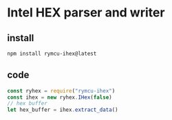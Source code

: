 <!--
 * @Author: ferried
 * @Email: harlancui@outlook.com
 * @Date: 2020-09-20 17:45:31
 * @LastEditTime: 2020-09-23 17:27:55
 * @LastEditors: ferried
 * @Description: Basic description
 * @FilePath: /rymcu-ihex/README.md
 * @LICENSE
-->

#  Intel HEX parser and writer

## install

```bash
npm install rymcu-ihex@latest
```

## code

```js
const ryhex = require("rymcu-ihex")
const ihex = new ryhex.IHex(false)
// hex buffer 
let hex_buffer = ihex.extract_data()
```